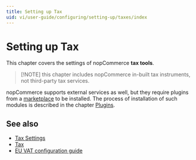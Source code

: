 ```yaml
---
title: Setting up Tax
uid: vi/user-guide/configuring/setting-up/taxes/index
---
```


# Setting up Tax

This chapter covers the settings of nopCommerce **tax tools**.

> [!NOTE] this chapter includes nopCommerce in-built tax instruments, not third-party tax services.

nopCommerce supports external services as well, but they require plugins from a [marketplace](http://www.nopcommerce.com/marketplace.aspx) to be installed. The process of installation of such modules is described in the chapter [Plugins](xref:en/developer/plugins/index).

## See also

* [Tax Settings](xref:vi/user-guide/configuring/setting-up/taxes/tax-settings)
* [Tax](xref:vi/user-guide/configuring/setting-up/taxes/tax/index)
* [EU VAT configuration guide](xref:vi/user-guide/configuring/setting-up/taxes/eu-vat)
